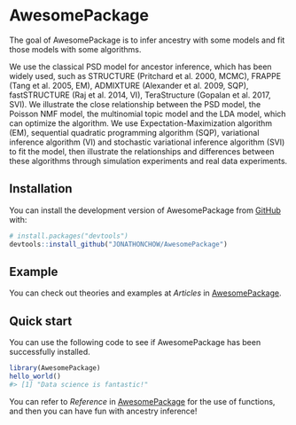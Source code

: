 
<!-- README.md is generated from README.Rmd. Please edit that file -->

# AwesomePackage

<!-- badges: start -->
<!-- badges: end -->

The goal of AwesomePackage is to infer ancestry with some models and fit
those models with some algorithms.

We use the classical PSD model for ancestor inference, which has been
widely used, such as STRUCTURE (Pritchard et al. 2000, MCMC), FRAPPE
(Tang et al. 2005, EM), ADMIXTURE (Alexander et al. 2009, SQP),
fastSTRUCTURE (Raj et al. 2014, VI), TeraStructure (Gopalan et al. 2017,
SVI). We illustrate the close relationship between the PSD model, the
Poisson NMF model, the multinomial topic model and the LDA model, which
can optimize the algorithm. We use Expectation-Maximization algorithm
(EM), sequential quadratic programming algorithm (SQP), variational
inference algorithm (VI) and stochastic variational inference algorithm
(SVI) to fit the model, then illustrate the relationships and
differences between these algorithms through simulation experiments and
real data experiments.

## Installation

You can install the development version of AwesomePackage from
[GitHub](https://github.com/) with:

``` r
# install.packages("devtools")
devtools::install_github("JONATHONCHOW/AwesomePackage")
```

## Example

You can check out theories and examples at *Articles* in
[AwesomePackage](https://jonathonchow.github.io/AwesomePackage/).

## Quick start

You can use the following code to see if AwesomePackage has been
successfully installed.

``` r
library(AwesomePackage)
hello_world()
#> [1] "Data science is fantastic!"
```

You can refer to *Reference* in
[AwesomePackage](https://jonathonchow.github.io/AwesomePackage/) for the
use of functions, and then you can have fun with ancestry inference!
